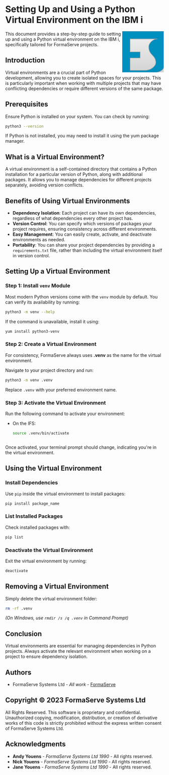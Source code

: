 # Setting Up and Using a Python Virtual Environment on the IBM i

<img src="/images/Logo.png" align="right">

This document provides a step-by-step guide to setting up and using a Python virtual environment on the IBM i, specifically tailored for FormaServe projects.

## Introduction

Virtual environments are a crucial part of Python development, allowing you to create isolated spaces for your projects. This is particularly important when working with multiple projects that may have conflicting dependencies or require different versions of the same package.

## Prerequisites

Ensure Python is installed on your system. You can check by running:

```sh
python3 --version
```

If Python is not installed, you may need to install it using the yum package manager.

## What is a Virtual Environment?

A virtual environment is a self-contained directory that contains a Python installation for a particular version of Python, along with additional packages. It allows you to manage dependencies for different projects separately, avoiding version conflicts.

## Benefits of Using Virtual Environments

- **Dependency Isolation**: Each project can have its own dependencies, regardless of what dependencies every other project has.
- **Version Control**: You can specify which versions of packages your project requires, ensuring consistency across different environments.
- **Easy Management**: You can easily create, activate, and deactivate environments as needed.
- **Portability**: You can share your project dependencies by providing a `requirements.txt` file, rather than including the virtual environment itself in version control.

## Setting Up a Virtual Environment

### Step 1: Install `venv` Module

Most modern Python versions come with the `venv` module by default. You can verify its availability by running:

```sh
python3 -m venv --help
```

If the command is unavailable, install it using:

```sh
yum install python3-venv
```

### Step 2: Create a Virtual Environment

For consistency, FormaServe always uses **.venv** as the name for the virtual environment.

Navigate to your project directory and run:

```sh
python3 -m venv .venv
```

Replace `.venv` with your preferred environment name.

### Step 3: Activate the Virtual Environment

Run the following command to activate your environment:

- On the IFS:
  ```sh
  source .venv/bin/activate
  ```
  ```

Once activated, your terminal prompt should change, indicating you're in the virtual environment.

## Using the Virtual Environment

### Install Dependencies

Use `pip` inside the virtual environment to install packages:

```sh
pip install package_name
```

### List Installed Packages

Check installed packages with:

```sh
pip list
```

### Deactivate the Virtual Environment

Exit the virtual environment by running:

```sh
deactivate
```

## Removing a Virtual Environment

Simply delete the virtual environment folder:

```sh
rm -rf .venv
```
*(On Windows, use `rmdir /s /q .venv` in Command Prompt)*

## Conclusion

Virtual environments are essential for managing dependencies in Python projects. Always activate the relevant environment when working on a project to ensure dependency isolation.

## Authors

* FormaServe Systems Ltd - *All work* - [FormaServe](https://www.formaserve.co.uk)

## Copyright © 2023 FormaServe Systems Ltd

All Rights Reserved. This software is proprietary and confidential. \
Unauthorized copying, modification, distribution, or creation of derivative works of this code is strictly prohibited without the express written consent of FormaServe Systems Ltd.

## Acknowledgments

* **Andy Youens** - *FormaServe Systems Ltd 1990* - All rights reserved.
* **Nick Youens** - *FormaServe Systems Ltd 1990* - All rights reserved.
* **Jane Youens** - *FormaServe Systems Ltd 1990* - All rights reserved.